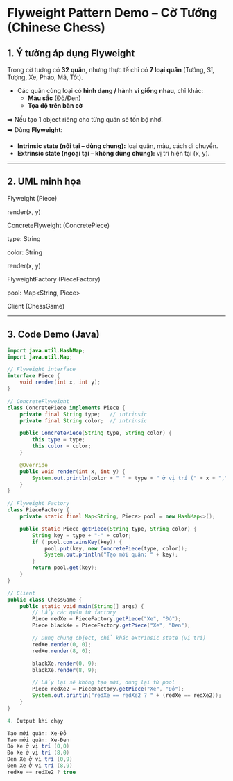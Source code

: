 # Flyweight Pattern Demo – Cờ Tướng (Chinese Chess)

## 1. Ý tưởng áp dụng Flyweight
Trong cờ tướng có **32 quân**, nhưng thực tế chỉ có **7 loại quân** (Tướng, Sĩ, Tượng, Xe, Pháo, Mã, Tốt).  

- Các quân cùng loại có **hình dạng / hành vi giống nhau**, chỉ khác:  
  - **Màu sắc** (Đỏ/Đen)  
  - **Tọa độ trên bàn cờ**  

➡️ Nếu tạo 1 object riêng cho từng quân sẽ tốn bộ nhớ.  
➡️ Dùng **Flyweight**:  
- **Intrinsic state (nội tại – dùng chung):** loại quân, màu, cách di chuyển.  
- **Extrinsic state (ngoại tại – không dùng chung):** vị trí hiện tại (x, y).  

---

## 2. UML minh họa

Flyweight (Piece)

render(x, y)

ConcreteFlyweight (ConcretePiece)

type: String

color: String

render(x, y)

FlyweightFactory (PieceFactory)

pool: Map<String, Piece>

Client (ChessGame)



---

## 3. Code Demo (Java)

```java
import java.util.HashMap;
import java.util.Map;

// Flyweight interface
interface Piece {
    void render(int x, int y);
}

// ConcreteFlyweight
class ConcretePiece implements Piece {
    private final String type;   // intrinsic
    private final String color;  // intrinsic

    public ConcretePiece(String type, String color) {
        this.type = type;
        this.color = color;
    }

    @Override
    public void render(int x, int y) {
        System.out.println(color + " " + type + " ở vị trí (" + x + "," + y + ")");
    }
}

// Flyweight Factory
class PieceFactory {
    private static final Map<String, Piece> pool = new HashMap<>();

    public static Piece getPiece(String type, String color) {
        String key = type + "-" + color;
        if (!pool.containsKey(key)) {
            pool.put(key, new ConcretePiece(type, color));
            System.out.println("Tạo mới quân: " + key);
        }
        return pool.get(key);
    }
}

// Client
public class ChessGame {
    public static void main(String[] args) {
        // Lấy các quân từ factory
        Piece redXe = PieceFactory.getPiece("Xe", "Đỏ");
        Piece blackXe = PieceFactory.getPiece("Xe", "Đen");

        // Dùng chung object, chỉ khác extrinsic state (vị trí)
        redXe.render(0, 0);
        redXe.render(8, 0);

        blackXe.render(0, 9);
        blackXe.render(8, 9);

        // Lấy lại sẽ không tạo mới, dùng lại từ pool
        Piece redXe2 = PieceFactory.getPiece("Xe", "Đỏ");
        System.out.println("redXe == redXe2 ? " + (redXe == redXe2));
    }
}

4. Output khi chạy

Tạo mới quân: Xe-Đỏ
Tạo mới quân: Xe-Đen
Đỏ Xe ở vị trí (0,0)
Đỏ Xe ở vị trí (8,0)
Đen Xe ở vị trí (0,9)
Đen Xe ở vị trí (8,9)
redXe == redXe2 ? true
